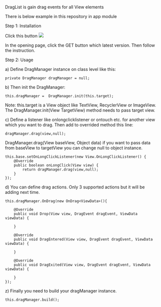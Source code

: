 DragList is gain drag events for all View elements

There is below example in this repository in app module

Step 1: Installation

Click this button
[![](https://jitpack.io/v/nihatalim/DragList.svg)](https://jitpack.io/#nihatalim/DragList)

In the opening page, click the GET button which latest version.
Then follow the instruction.

Step 2: Usage

a) Define DragManager instance on class level like this:

```
private DragManager dragManager = null;
```

b) Then init the DragManager:

```
this.dragManager =  DragManager.init(this.target);
```

Note: this.target is a View object like TextView, RecyclerView or ImageView. The DragManager.init(View TargetView) method needs to pass target view.

c) Define a listener like onlongclicklistener or ontouch etc. for another view which you want to drag. Then add to 
overrided method this line:

```
dragManager.drag(view,null);
```

DragManager.drag(View baseView, Object data) if you want to pass data from baseView to targetView you can change null to object instance.

```
this.base.setOnLongClickListener(new View.OnLongClickListener() {
	@Override
	public boolean onLongClick(View view) {
		return dragManager.drag(view,null);
	}
});
```

d) You can define drag actions. Only 3 supported actions but it will be adding next time.

```
this.dragManager.OnDrag(new OnDrag<ViewData>(){

	@Override
	public void Drop(View view, DragEvent dragEvent, ViewData viewData) {

	}

	@Override
	public void DragEntered(View view, DragEvent dragEvent, ViewData viewData) {

	}

	@Override
	public void DragExited(View view, DragEvent dragEvent, ViewData viewData) {

	}
});

```

z) Finally you need to build your dragManager instance.

```
this.dragManager.build();
```
